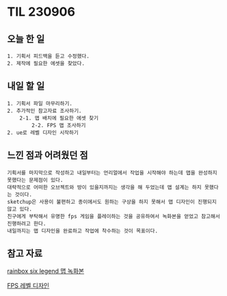 TIL 230906
======

오늘 한 일
------

	1. 기획서 피드백을 듣고 수정했다.
	2. 제작에 필요한 에셋을 찾았다.
 
내일 할 일
------

	1. 기획서 파일 마무리하기.
 	2. 추가적인 참고자료 조사하기.
		2-1. 맵 배치에 필요한 에셋 찾기
  	        2-2. FPS 맵 조사하기
	2. ue로 레벨 디자인 시작하기

느낀 점과 어려웠던 점
------
```
기획서를 마지막으로 작성하고 내일부터는 언리얼에서 작업을 시작해야 하는데 맵을 완성하지 못했다는 문제점이 있다.
대략적으로 어떠한 오브젝트와 방이 있을지까지는 생각을 해 두었는데 맵 설계는 하지 못했다는 것이다.
sketchup은 사용이 불편하고 종이에서도 원하는 구상을 하지 못해서 맵 디자인이 진행되지 않고 있다.
친구에게 부탁해서 유명한 fps 게임을 플레이하는 것을 공유하여서 녹화본을 얻었고 참고해서 진행하려고 한다.
내일까지는 맵 디자인을 완료하고 작업에 착수하는 것이 목표이다.

```

참고 자료
------

[rainbox six legend 맵 녹화본](https://youtu.be/eLhO4cUtXRk?si=Cai_hcVmNG3ME3GI)

[FPS 레벨 디자인](https://www.thisisgame.com/webzine/nboard/78/?n=42977)
